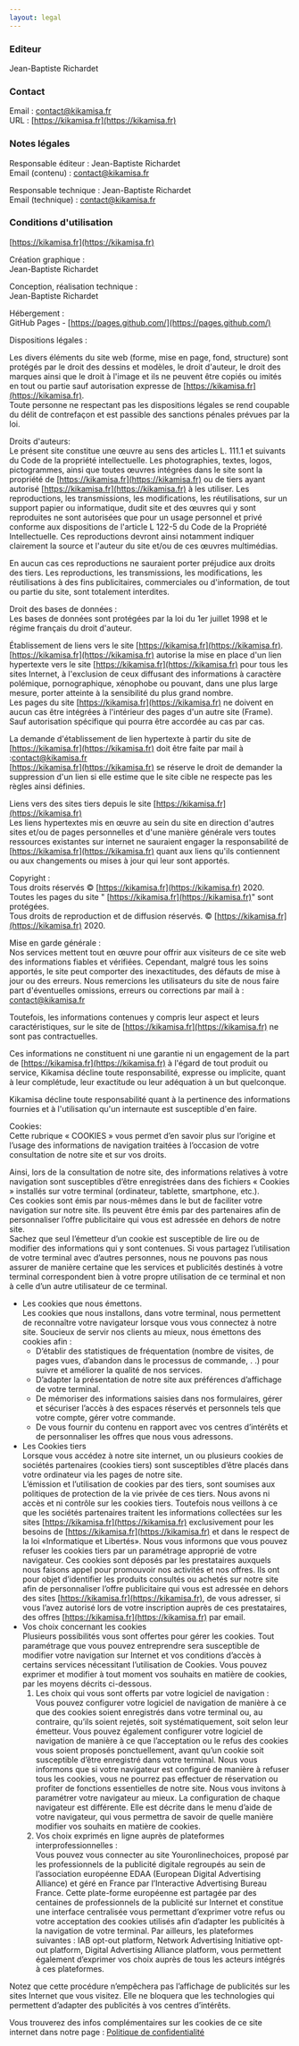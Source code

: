 ```yaml
---
layout: legal
---
```

### Editeur

Jean-Baptiste Richardet

### Contact

Email : contact@kikamisa.fr  
URL : [https://kikamisa.fr](https://kikamisa.fr)

### Notes légales

Responsable éditeur : Jean-Baptiste Richardet  
Email (contenu) : [contact@kikamisa.fr](mailto:contact@kikamisa.fr)

Responsable technique : Jean-Baptiste Richardet  
Email (technique) : [contact@kikamisa.fr](mailto:contact@kikamisa.fr)

### Conditions d'utilisation

[https://kikamisa.fr](https://kikamisa.fr)

Création graphique :  
Jean-Baptiste Richardet

Conception, réalisation technique :  
Jean-Baptiste Richardet

Hébergement :  
GitHub Pages - [https://pages.github.com/](https://pages.github.com/)

Dispositions légales :

Les divers éléments du site web (forme, mise en page, fond, structure) sont protégés par le droit des dessins et modèles, le droit d'auteur, le droit des marques ainsi que le droit à l'image et ils ne peuvent être copiés ou imités en tout ou partie sauf autorisation expresse de [https://kikamisa.fr](https://kikamisa.fr).  
Toute personne ne respectant pas les dispositions légales se rend coupable du délit de contrefaçon et est passible des sanctions pénales prévues par la loi.

Droits d'auteurs:  
Le présent site constitue une œuvre au sens des articles L. 111.1 et suivants du Code de la propriété intellectuelle. Les photographies, textes, logos, pictogrammes, ainsi que toutes œuvres intégrées dans le site sont la propriété de [https://kikamisa.fr](https://kikamisa.fr) ou de tiers ayant autorisé [https://kikamisa.fr](https://kikamisa.fr) à les utiliser. Les reproductions, les transmissions, les modifications, les réutilisations, sur un support papier ou informatique, dudit site et des œuvres qui y sont reproduites ne sont autorisées que pour un usage personnel et privé conforme aux dispositions de l'article L 122-5 du Code de la Propriété Intellectuelle. Ces reproductions devront ainsi notamment indiquer clairement la source et l'auteur du site et/ou de ces œuvres multimédias.

En aucun cas ces reproductions ne sauraient porter préjudice aux droits des tiers. Les reproductions, les transmissions, les modifications, les réutilisations à des fins publicitaires, commerciales ou d'information, de tout ou partie du site, sont totalement interdites.

Droit des bases de données :  
Les bases de données sont protégées par la loi du 1er juillet 1998 et le régime français du droit d'auteur.

Établissement de liens vers le site [https://kikamisa.fr](https://kikamisa.fr). [https://kikamisa.fr](https://kikamisa.fr) autorise la mise en place d'un lien hypertexte vers le site [https://kikamisa.fr](https://kikamisa.fr) pour tous les sites Internet, à l'exclusion de ceux diffusant des informations à caractère polémique, pornographique, xénophobe ou pouvant, dans une plus large mesure, porter atteinte à la sensibilité du plus grand nombre.  
Les pages du site [https://kikamisa.fr](https://kikamisa.fr) ne doivent en aucun cas être intégrées à l'intérieur des pages d'un autre site (Frame). Sauf autorisation spécifique qui pourra être accordée au cas par cas.

La demande d'établissement de lien hypertexte à partir du site de [https://kikamisa.fr](https://kikamisa.fr) doit être faite par mail à :[contact@kikamisa.fr](mailto:contact@kikamisa.fr)  
[https://kikamisa.fr](https://kikamisa.fr) se réserve le droit de demander la suppression d'un lien si elle estime que le site cible ne respecte pas les règles ainsi définies.

Liens vers des sites tiers depuis le site [https://kikamisa.fr](https://kikamisa.fr)  
Les liens hypertextes mis en œuvre au sein du site en direction d'autres sites et/ou de pages personnelles et d'une manière générale vers toutes ressources existantes sur internet ne sauraient engager la responsabilité de [https://kikamisa.fr](https://kikamisa.fr) quant aux liens qu'ils contiennent ou aux changements ou mises à jour qui leur sont apportés.

Copyright :  
Tous droits réservés © [https://kikamisa.fr](https://kikamisa.fr) 2020\. Toutes les pages du site " [https://kikamisa.fr](https://kikamisa.fr)" sont protégées.  
Tous droits de reproduction et de diffusion réservés. © [https://kikamisa.fr](https://kikamisa.fr) 2020.

Mise en garde générale :  
Nos services mettent tout en œuvre pour offrir aux visiteurs de ce site web des informations fiables et vérifiées. Cependant, malgré tous les soins apportés, le site peut comporter des inexactitudes, des défauts de mise à jour ou des erreurs. Nous remercions les utilisateurs du site de nous faire part d'éventuelles omissions, erreurs ou corrections par mail à : [contact@kikamisa.fr](mailto:contact@kikamisa.fr)

Toutefois, les informations contenues y compris leur aspect et leurs caractéristiques, sur le site de [https://kikamisa.fr](https://kikamisa.fr) ne sont pas contractuelles.

Ces informations ne constituent ni une garantie ni un engagement de la part de [https://kikamisa.fr](https://kikamisa.fr) à l'égard de tout produit ou service, Kikamisa décline toute responsabilité, expresse ou implicite, quant à leur complétude, leur exactitude ou leur adéquation à un but quelconque.

Kikamisa décline toute responsabilité quant à la pertinence des informations fournies et à l'utilisation qu'un internaute est susceptible d'en faire.

Cookies:  
Cette rubrique « COOKIES » vous permet d’en savoir plus sur l’origine et l’usage des informations de navigation traitées à l’occasion de votre consultation de notre site et sur vos droits.

Ainsi, lors de la consultation de notre site, des informations relatives à votre navigation sont susceptibles d’être enregistrées dans des fichiers « Cookies » installés sur votre terminal (ordinateur, tablette, smartphone, etc.).  
Ces cookies sont émis par nous-mêmes dans le but de faciliter votre navigation sur notre site. Ils peuvent être émis par des partenaires afin de personnaliser l’offre publicitaire qui vous est adressée en dehors de notre site.  
Sachez que seul l’émetteur d’un cookie est susceptible de lire ou de modifier des informations qui y sont contenues. Si vous partagez l’utilisation de votre terminal avec d’autres personnes, nous ne pouvons pas nous assurer de manière certaine que les services et publicités destinés à votre terminal correspondent bien à votre propre utilisation de ce terminal et non à celle d’un autre utilisateur de ce terminal.

*   Les cookies que nous émettons.  
    Les cookies que nous installons, dans votre terminal, nous permettent de reconnaître votre navigateur lorsque vous vous connectez à notre site. Soucieux de servir nos clients au mieux, nous émettons des cookies afin :
    *   D’établir des statistiques de fréquentation (nombre de visites, de pages vues, d’abandon dans le processus de commande, . .) pour suivre et améliorer la qualité de nos services.
    *   D’adapter la présentation de notre site aux préférences d’affichage de votre terminal.
    *   De mémoriser des informations saisies dans nos formulaires, gérer et sécuriser l’accès à des espaces réservés et personnels tels que votre compte, gérer votre commande.
    *   De vous fournir du contenu en rapport avec vos centres d’intérêts et de personnaliser les offres que nous vous adressons.
*   Les Cookies tiers  
    Lorsque vous accédez à notre site internet, un ou plusieurs cookies de sociétés partenaires (cookies tiers) sont susceptibles d’être placés dans votre ordinateur via les pages de notre site.  
    L’émission et l’utilisation de cookies par des tiers, sont soumises aux politiques de protection de la vie privée de ces tiers. Nous avons ni accès et ni contrôle sur les cookies tiers. Toutefois nous veillons à ce que les sociétés partenaires traitent les informations collectées sur les sites [https://kikamisa.fr](https://kikamisa.fr) exclusivement pour les besoins de [https://kikamisa.fr](https://kikamisa.fr) et dans le respect de la loi «Informatique et Libertés». Nous vous informons que vous pouvez refuser les cookies tiers par un paramétrage approprié de votre navigateur. Ces cookies sont déposés par les prestataires auxquels nous faisons appel pour promouvoir nos activités et nos offres. Ils ont pour objet d’identifier les produits consultés ou achetés sur notre site afin de personnaliser l’offre publicitaire qui vous est adressée en dehors des sites [https://kikamisa.fr](https://kikamisa.fr), de vous adresser, si vous l’avez autorisé lors de votre inscription auprès de ces prestataires, des offres [https://kikamisa.fr](https://kikamisa.fr) par email.
*   Vos choix concernant les cookies  
    Plusieurs possibilités vous sont offertes pour gérer les cookies. Tout paramétrage que vous pouvez entreprendre sera susceptible de modifier votre navigation sur Internet et vos conditions d’accès à certains services nécessitant l’utilisation de Cookies. Vous pouvez exprimer et modifier à tout moment vos souhaits en matière de cookies, par les moyens décrits ci-dessous.
    1.  Les choix qui vous sont offerts par votre logiciel de navigation :  
        Vous pouvez configurer votre logiciel de navigation de manière à ce que des cookies soient enregistrés dans votre terminal ou, au contraire, qu’ils soient rejetés, soit systématiquement, soit selon leur émetteur. Vous pouvez également configurer votre logiciel de navigation de manière à ce que l’acceptation ou le refus des cookies vous soient proposés ponctuellement, avant qu’un cookie soit susceptible d’être enregistré dans votre terminal. Nous vous informons que si votre navigateur est configuré de manière à refuser tous les cookies, vous ne pourrez pas effectuer de réservation ou profiter de fonctions essentielles de notre site. Nous vous invitons à paramétrer votre navigateur au mieux. La configuration de chaque navigateur est différente. Elle est décrite dans le menu d’aide de votre navigateur, qui vous permettra de savoir de quelle manière modifier vos souhaits en matière de cookies.
    2.  Vos choix exprimés en ligne auprès de plateformes interprofessionnelles :  
        Vous pouvez vous connecter au site Youronlinechoices, proposé par les professionnels de la publicité digitale regroupés au sein de l’association européenne EDAA (European Digital Advertising Alliance) et géré en France par l’Interactive Advertising Bureau France. Cette plate-forme européenne est partagée par des centaines de professionnels de la publicité sur Internet et constitue une interface centralisée vous permettant d’exprimer votre refus ou votre acceptation des cookies utilisés afin d’adapter les publicités à la navigation de votre terminal. Par ailleurs, les plateformes suivantes : IAB opt-out platform, Network Advertising Initiative opt-out platform, Digital Advertising Alliance platform, vous permettent également d’exprimer vos choix auprès de tous les acteurs intégrés à ces plateformes.

Notez que cette procédure n’empêchera pas l’affichage de publicités sur les sites Internet que vous visitez. Elle ne bloquera que les technologies qui permettent d’adapter des publicités à vos centres d’intérêts.

Vous trouverez des infos complémentaires sur les cookies de ce site internet dans notre page : [Politique de confidentialité](/politique-confidentialite.html)